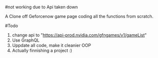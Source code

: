 #not working due to Api taken down

A Clone off Geforcenow game page coding all the functions from scratch.

#Todo
1. change api to "https://api-prod.nvidia.com/gfngames/v1/gameList"
2. Use GraphQL
3. Uppdate all code, make it cleanier OOP
4. Actually finnishing a project :)

